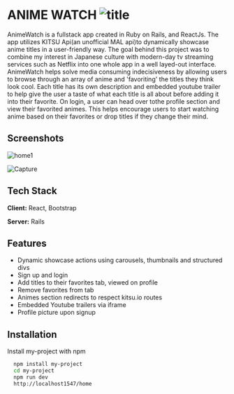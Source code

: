 
# ANIME WATCH  ![title](https://user-images.githubusercontent.com/25704348/232182709-a75c4176-6401-4628-adcd-bd26bed2d89c.PNG)

AnimeWatch is a fullstack app created in Ruby on Rails, and ReactJs. The app utilizes KITSU Api(an unofficial MAL api)to dynamically showcase anime titles in a user-friendly way. The goal behind this project was to combine my interest in Japanese culture with modern-day tv streaming services such as Netflix into one whole app in a well layed-out interface. AnimeWatch helps solve media consuming indecisiveness by allowing users to browse through an array of anime and 'favoriting' the titles they think look cool. Each title has its own description and embedded youtube trailer to help give the user a taste of what each title is all about before adding it into their favorite. On login, a user can head over tothe profile section and view their favorited animes. This helps encourage users to start watching anime based on their favorites or drop titles if they change their mind.


## Screenshots
![home1](https://user-images.githubusercontent.com/25704348/232182651-d5bddb10-d4ab-44fa-9f5e-330d12a2545f.PNG)

![Capture](https://user-images.githubusercontent.com/25704348/228395042-abe8eb22-be35-4073-8456-28fe074e936d.PNG)

## Tech Stack

**Client:** React, Bootstrap

**Server:** Rails


## Features

- Dynamic showcase actions using carousels, thumbnails and structured divs
- Sign up and login
- Add titles to their favorites tab, viewed on profile
- Remove favorites from tab
- Animes section redirects to respect kitsu.io routes
- Embedded Youtube trailers via iframe
- Profile picture upon signup

## Installation

Install my-project with npm

```bash
  npm install my-project
  cd my-project
  npm run dev
  http://localhost1547/home
```
    
